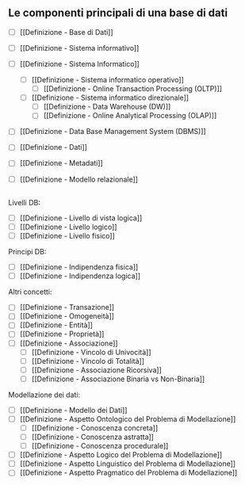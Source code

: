 
## Le componenti principali di una base di dati

* [ ] [[Definizione - Base di Dati]]

* [ ] [[Definizione - Sistema informativo]]

* [ ] [[Definizione - Sistema Informatico]]

	* [ ] [[Definizione - Sistema informatico operativo]]
		* [ ] [[Definizione - Online Transaction Processing (OLTP)]]

	* [ ] [[Definizione - Sistema informatico direzionale]]
		* [ ] [[Definizione - Data Warehouse (DW)]]
		* [ ] [[Definizione - Online Analytical Processing (OLAP)]]

* [ ] [[Definizione - Data Base Management System (DBMS)]]

* [ ] [[Definizione - Dati]]

* [ ] [[Definizione - Metadati]]

* [ ] [[Definizione - Modello relazionale]]

## 

Livelli DB:
* [ ] [[Definizione - Livello di vista logica]]
* [ ] [[Definizione - Livello logico]]
* [ ] [[Definizione - Livello fisico]]

Principi DB:
* [ ] [[Definizione - Indipendenza fisica]]
* [ ] [[Definizione - Indipendenza logica]]

Altri concetti:
* [ ] [[Definizione - Transazione]]
* [ ] [[Definizione - Omogeneità]]
* [ ] [[Definizione - Entità]]
* [ ] [[Definizione - Proprietà]]
* [ ] [[Definizione - Associazione]]
	* [ ] [[Definizione - Vincolo di Univocità]]
	* [ ] [[Definizione - Vincolo di Totalità]]
	* [ ] [[Definizione - Associazione Ricorsiva]]
	* [ ] [[Definizione - Associazione Binaria vs Non-Binaria]]

Modellazione dei dati:
* [ ] [[Definizione - Modello dei Dati]]
* [ ] [[Definizione - Aspetto Ontologico del Problema di Modellazione]]
	* [ ] [[Definizione - Conoscenza concreta]]
	* [ ] [[Definizione - Conoscenza astratta]]
	* [ ] [[Definizione - Conoscenza procedurale]]
* [ ] [[Definizione - Aspetto Logico del Problema di Modellazione]]
* [ ] [[Definizione - Aspetto Linguistico del Problema di Modellazione]]
* [ ] [[Definizione - Aspetto Pragmatico del Problema di Modellazione]]